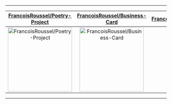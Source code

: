 ## 



---

| [FrancoisRoussel/Poetry-Project](https://github.com/FrancoisRoussel/Poetry-Project) | [FrancoisRoussel/Business-Card](https://github.com/FrancoisRoussel/Business-Card) | [FrancoisRoussel/FrancoisRoussel.github.io](https://github.com/FrancoisRoussel/FrancoisRoussel.github.io) |
| :-: | :-: | :-: |
| <a href="https://github.com/FrancoisRoussel/Poetry-Project"><img src="https://github.com/FrancoisRoussel/Poetry-Project/raw/master/DISPLAY.jpg" alt="FrancoisRoussel/Poetry-Project" title="FrancoisRoussel/Poetry-Project" width="200" height="200"></a> | <a href="https://github.com/FrancoisRoussel/Business-Card"><img src="https://github.com/FrancoisRoussel/Poetry-Project/raw/master/DISPLAY.jpg" alt="FrancoisRoussel/Business-Card" title="FrancoisRoussel/Business-Card" width="200" height="200"></a> | <a href="https://github.com/FrancoisRoussel/FrancoisRoussel.github.io"><img src="https://github.com/FrancoisRoussel/Poetry-Project/raw/master/DISPLAY.jpg" alt="FrancoisRoussel/FrancoisRoussel.github.io" title="FrancoisRoussel/FrancoisRoussel.github.io" width="200" height="200"></a> |



---

